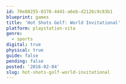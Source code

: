 ```yaml
---
id: 70e80255-0378-4441-a6eb-d2126c9c83b1
blueprint: games
title: 'Hot Shots Golf: World Invitational'
platform: playstation-vita
genre:
  - sports
digital: true
physical: true
guide: false
pending: false
posted: '2016-02-04'
slug: hot-shots-golf-world-invitational
---
```

